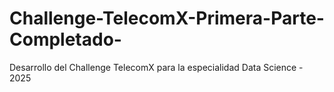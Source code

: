 # Challenge-TelecomX-Primera-Parte-Completado-
Desarrollo del Challenge TelecomX para la especialidad Data Science - 2025
